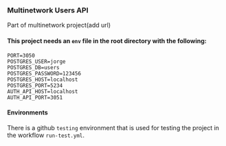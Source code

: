 ### Multinetwork Users API

Part of multinetwork project(add url)

#### This project needs an `env` file in the root directory with the following:

```dotenv
PORT=3050
POSTGRES_USER=jorge
POSTGRES_DB=users
POSTGRES_PASSWORD=123456
POSTGRES_HOST=localhost
POSTGRES_PORT=5234
AUTH_API_HOST=localhost
AUTH_API_PORT=3051
```

#### Environments

There is a github `testing` environment that is used for testing the project in the
workflow `run-test.yml`.
